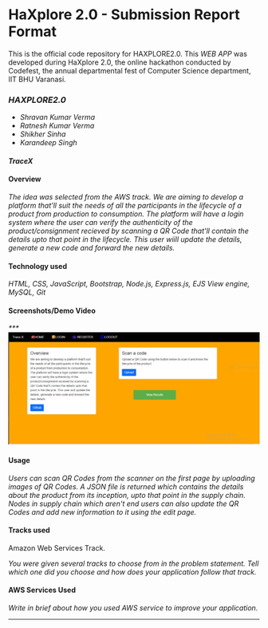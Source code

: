 # HaXplore 2.0 - Submission Report Format

This is the official code repository for HAXPLORE2.0. This _WEB APP_ was developed during HaXplore 2.0, 
the online hackathon conducted by Codefest, the annual departmental fest of Computer Science department, IIT BHU Varanasi.

### _HAXPLORE2.0_

* _Shravan Kumar Verma_
* _Ratnesh Kumar Verma_
* _Shikher Sinha_
* _Karandeep Singh_

#### _TraceX_


#### Overview

_The idea was selected from the AWS track. We are aiming to develop a platform that'll suit the needs of all the participants in the lifecycle of a product from production to consumption. The platform will have a login system where the user can verify the authenticity of the product/consignment recieved by scanning a QR Code that'll contain the details upto that point in the lifecycle. This user wiill update the details, generate a new code and forward the new details._

#### Technology used

_HTML, CSS, JavaScript, Bootstrap, Node.js, Express.js, EJS View engine, MySQL, Git_

#### Screenshots/Demo Video

_***_
![Screenshot](Capture.JPG)

#### Usage

_Users can scan QR Codes from the scanner on the first page by uploading images of QR Codes. A JSON file is returned which contains the details about the product from its inception, upto that point in the supply chain. Nodes in supply chain which aren't end users can also update the QR Codes and add new information to it using the edit page._

#### Tracks used
Amazon Web Services Track.

_You were given several tracks to choose from in the problem statement. Tell which one did you choose and how does your
application follow that track._

#### AWS Services Used

_Write in brief about how you used AWS service to improve your application._

---


